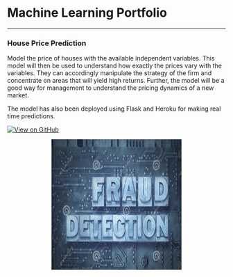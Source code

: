 # Machine Learning Portfolio

---

### House Price Prediction

Model the price of houses with the available independent variables. This model will then be used to understand how exactly the prices vary with the variables. They can accordingly manipulate the strategy of the firm and concentrate on areas that will yield high returns. Further, the model will be a good way for management to understand the pricing dynamics of a new market.

The model has also been deployed using Flask and Heroku for making real time predictions.

[![View on GitHub](https://img.shields.io/badge/GitHub-View_on_GitHub-blue?logo=GitHub)](https://github.com/lipikapanda/HousePrice_AdvanceRegression)

<center><img src="assets/img/fraud-detection.jpg" width="300" height="300"/></center>

